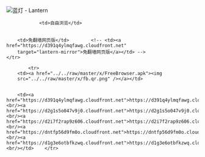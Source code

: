 

<img src="../../raw/master/x/8e0a2b81.c82003be.LanternYellow2.png" alt="蓝灯 - Lantern"/>
<table>
    <tr>
                
                <td>自由浏览</td>
        
        
        <td>免翻墙网页版</td>        <!-- <td><a href="https://d391q4ylmqfawg.cloudfront.net"
        target="lantern-mirror">免翻墙网页版</a></td> -->
    </tr>
    
            <tr>
        <td><a href="../../raw/master/x/FreeBrowser.apk"><img
        src="../../raw/master/x/fb.qr.png" /></a></td>

        
        <td><a href="https://d391q4ylmqfawg.cloudfront.net">https://d391q4ylmqfawg.cloudfront.net</a><br/><a href="https://d2g1s5o047v9j0.cloudfront.net">https://d2g1s5o047v9j0.cloudfront.net</a><br/><a href="https://d2i7f2rap9z606.cloudfront.net">https://d2i7f2rap9z606.cloudfront.net</a><br/><a href="https://dntfp56d9fm0o.cloudfront.net">https://dntfp56d9fm0o.cloudfront.net</a><br/><a href="https://d1g3e6otbfkzwq.cloudfront.net">https://d1g3e6otbfkzwq.cloudfront.net</a><br/></td>    </tr>
</table>
